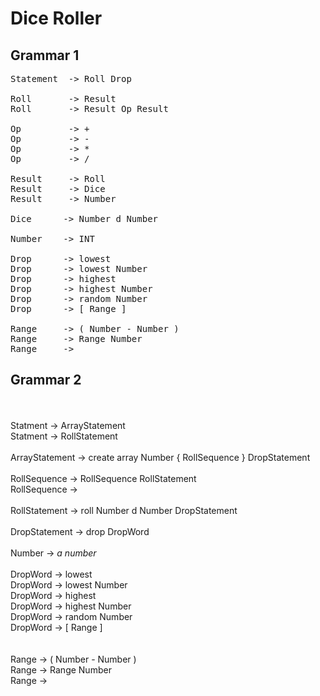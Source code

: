 # Dice Roller
## Grammar 1
<pre>
Statement  -> Roll Drop

Roll       -> Result
Roll       -> Result Op Result

Op         -> +
Op         -> -
Op         -> *
Op         -> /

Result     -> Roll
Result     -> Dice
Result     -> Number

Dice      -> Number d Number

Number    -> INT

Drop      -> lowest
Drop      -> lowest Number
Drop      -> highest
Drop      -> highest Number
Drop      -> random Number
Drop      -> [ Range ]

Range     -> ( Number - Number )
Range     -> Range Number
Range     ->
</pre>
## Grammar 2
<br/><br/>
Statment -> ArrayStatement<br/>
Statment -> RollStatement
<br/><br/>
ArrayStatement -> create array Number { RollSequence } DropStatement
<br/><br/>
RollSequence -> RollSequence RollStatement<br/>
RollSequence ->
<br/><br/>
RollStatement -> roll Number d Number DropStatement
<br/><br/>
DropStatement -> drop DropWord
<br/><br/>
Number -> *a number*
<br/><br/>
DropWord -> lowest<br/>
DropWord -> lowest Number<br/>
DropWord -> highest<br/>
DropWord -> highest Number<br/>
DropWord -> random Number<br/>
DropWord -> [ Range ]<br/>
<br/><br/>
Range -> ( Number - Number )<br/>
Range -> Range Number<br/>
Range -><br/>
